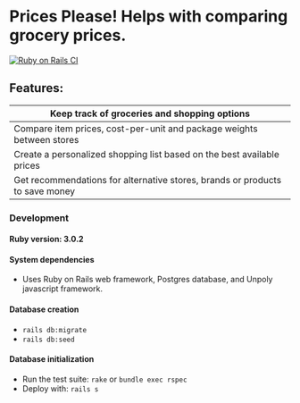 # Prices Please! Helps with comparing grocery prices.

[![Ruby on Rails CI](https://github.com/wasimanitoba/prices_please/actions/workflows/rubyonrails.yml/badge.svg)](https://github.com/wasimanitoba/prices_please/actions/workflows/rubyonrails.yml)


## Features:

| Keep track of groceries and shopping options |
| ----- |
| Compare item prices, cost-per-unit and package weights between stores  |
| Create a personalized shopping list based on the best available prices |
| Get recommendations for alternative stores, brands or products to save money |

### Development

#### Ruby version: 3.0.2

#### System dependencies

- Uses Ruby on Rails web framework, Postgres database, and Unpoly javascript framework.
<!-- - For Tables: https://tabulator.info/docs/5.4 -->
<!-- - For Charts: https://echarts.apache.org (open source Apache E-Charts) -->
<!-- - For Forms: https://github.com/arielj/vanilla-nested (Vanilla Javascript/non-JQuery alternative to Cocoon) -->

#### Database creation

- `rails db:migrate`
- `rails db:seed`

#### Database initialization

- Run the test suite: `rake` or `bundle exec rspec`
- Deploy with: `rails s`
